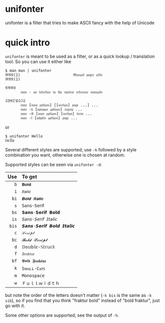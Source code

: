 # unifonter
unifonter is a filter that tries to make ASCII fancy with the help of Unicode

# quick intro

`unifonter` is meant to be used as a filter, or as a quick lookup /
translation tool. So you can use it either like

    $ man man | unifonter
    𝔐𝔄𝔑(1)                        𝔐𝔞𝔫𝔲𝔞𝔩 𝔭𝔞𝔤𝔢𝔯 𝔲𝔱𝔦𝔩𝔰                        𝔐𝔄𝔑(1)

    𝔑𝔄𝔐𝔈
           𝔪𝔞𝔫 - 𝔞𝔫 𝔦𝔫𝔱𝔢𝔯𝔣𝔞𝔠𝔢 𝔱𝔬 𝔱𝔥𝔢 𝔰𝔶𝔰𝔱𝔢𝔪 𝔯𝔢𝔣𝔢𝔯𝔢𝔫𝔠𝔢 𝔪𝔞𝔫𝔲𝔞𝔩𝔰

    𝔖𝔜𝔑𝔒𝔓𝔖ℑ𝔖
           𝔪𝔞𝔫 [𝔪𝔞𝔫 𝔬𝔭𝔱𝔦𝔬𝔫𝔰] [[𝔰𝔢𝔠𝔱𝔦𝔬𝔫] 𝔭𝔞𝔤𝔢 ...] ...
           𝔪𝔞𝔫 -𝔨 [𝔞𝔭𝔯𝔬𝔭𝔬𝔰 𝔬𝔭𝔱𝔦𝔬𝔫𝔰] 𝔯𝔢𝔤𝔢𝔵𝔭 ...
           𝔪𝔞𝔫 -𝔎 [𝔪𝔞𝔫 𝔬𝔭𝔱𝔦𝔬𝔫𝔰] [𝔰𝔢𝔠𝔱𝔦𝔬𝔫] 𝔱𝔢𝔯𝔪 ...
           𝔪𝔞𝔫 -𝔣 [𝔴𝔥𝔞𝔱𝔦𝔰 𝔬𝔭𝔱𝔦𝔬𝔫𝔰] 𝔭𝔞𝔤𝔢 ...

or

    $ unifonter Hello
    ℍ𝕖𝕝𝕝𝕠

Several different styles are supported; use `-k` followed by a style
combination you want, otherwise one is chosen at random.

Supported styles can be seen via `unifonter -d`:

  Use | To get
-----:|:-----
  `b` | `𝐁𝐨𝐥𝐝`
  `i` | `𝐼𝑡𝑎𝑙𝑖𝑐`
 `bi` | `𝑩𝒐𝒍𝒅 𝑰𝒕𝒂𝒍𝒊𝒄`
  `s` | `𝖲𝖺𝗇𝗌-𝖲𝖾𝗋𝗂𝖿`
 `bs` | `𝗦𝗮𝗻𝘀-𝗦𝗲𝗿𝗶𝗳 𝗕𝗼𝗹𝗱`
 `is` | `𝘚𝘢𝘯𝘴-𝘚𝘦𝘳𝘪𝘧 𝘐𝘵𝘢𝘭𝘪𝘤`
`bis` | `𝙎𝙖𝙣𝙨-𝙎𝙚𝙧𝙞𝙛 𝘽𝙤𝙡𝙙 𝙄𝙩𝙖𝙡𝙞𝙘`
  `c` | `𝒮𝒸𝓇𝒾𝓅𝓉`
 `bc` | `𝓑𝓸𝓵𝓭 𝓢𝓬𝓻𝓲𝓹𝓽`
  `d` | `𝔻𝕠𝕦𝕓𝕝𝕖-𝕊𝕥𝕣𝕦𝕔𝕜`
  `f` | `𝔉𝔯𝔞𝔨𝔱𝔲𝔯`
 `bf` | `𝕭𝖔𝖑𝖉 𝕱𝖗𝖆𝖐𝖙𝖚𝖗`
  `k` | `Sᴍᴀʟʟ-Cᴀᴘꜱ`
  `m` | `𝙼𝚘𝚗𝚘𝚜𝚙𝚊𝚌𝚎`
  `w` | `Ｆｕｌｌｗｉｄｔｈ`

but note the order of the letters doesn't matter (`-k bis` is the same
as `-k sib`), so if you find that you think "fraktur bold" instead of
"bold fraktur", just go with it.

Some other options are supported; see the output of `-h`.
